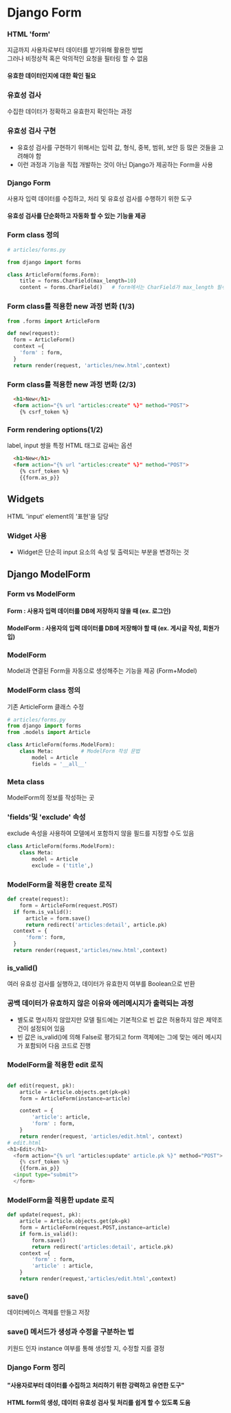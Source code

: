 # Django Form
### HTML 'form'
지금까지 사용자로부터 데이터를 받기위해 활용한 방법<br>
그러나 비정상적 혹은 악의적인 요청을 필터링 할 수 없음
#### 유효한 데이터인지에 대한 확인 필요
### 유효성 검사
수집한 데이터가 정확하고 유효한지 확인하는 과정
### 유효성 검사 구현
* 유효성 검사를 구현하기 위해서는 입력 값, 형식, 중복, 범위, 보안 등 많은 것들을 고려해야 함
* 이런 과정과 기능을 직접 개발하는 것이 아닌 Django가 제공하는 Form을 사용
### Django Form
사용자 입력 데이터를 수집하고, 처리 및 유효성 검사를 수행하기 위한 도구
#### 유효성 검사를 단순화하고 자동화 할 수 있는 기능을 제공
### Form class 정의
```py
# articles/forms.py

from django import forms

class ArticleForm(forms.Form):
    title = forms.CharField(max_length=10)
    content = forms.CharField()   # form에서는 CharField가 max_length 필수 아님
```
### Form class를 적용한 new 과정 변화 (1/3)
```py
from .forms import ArticleForm

def new(request):
  form = ArticleForm()
  context ={
    'form' : form,
  }
  return render(request, 'articles/new.html',context)
```
### Form class를 적용한 new 과정 변화 (2/3)
```html
  <h1>New</h1>
  <form action="{% url "articles:create" %}" method="POST">
    {% csrf_token %}
```
### Form rendering options(1/2)
label, input 쌍을 특정 HTML 태그로 감싸는 옵션
```html
  <h1>New</h1>
  <form action="{% url "articles:create" %}" method="POST">
    {% csrf_token %}
    {{form.as_p}}
```
## Widgets
HTML 'input' element의 '표현'을 담당
### Widget 사용
* Widget은 단순히 input 요소의 속성 및 출력되는 부분을 변경하는 것
## Django ModelForm
### Form vs ModelForm
#### Form : 사용자 입력 데이터를 DB에 저장하지 않을 때 (ex. 로그인)
#### ModelForm : 사용자의 입력 데이터를 DB에 저장해야 할 때 (ex. 게시글 작성, 회원가입)
### ModelForm
Model과 연결된 Form을 자동으로 생성해주는 기능을 제공 (Form+Model)
### ModelForm class 정의
기존 ArticleForm 클래스 수정
```py
# articles/forms.py
from django import forms
from .models import Article

class ArticleForm(forms.ModelForm):
    class Meta:         # ModelForm 작성 문법
        model = Article
        fields = '__all__'
```
### Meta class
ModelForm의 정보를 작성하는 곳
### 'fields'및 'exclude' 속성
exclude 속성을 사용하여 모델에서 포함하지 않을 필드를 지정할 수도 있음
```py
class ArticleForm(forms.ModelForm):
    class Meta:         
        model = Article
        exclude = ('title',)
```
### ModelForm을 적용한 create 로직
```py
def create(request):
    form = ArticleForm(request.POST)
  if form.is_valid():
      article = form.save()
      return redirect('articles:detail', article.pk)
  context = {
      'form': form,
  }
  return render(request,'articles/new.html',context)
```
### is_valid()
여러 유효성 검사를 실행하고, 데이터가 유효한지 여부를 Boolean으로 반환
### 공백 데이터가 유효하지 않은 이유와 에러메시지가 출력되는 과정
* 별도로 명시하지 않았지만 모델 필드에는 기본적으로 빈 값은 허용하지 않은 제약조건이 설정되어 있음
* 빈 값은 is_valid()에 의해 False로 평가되고 form 객체에는 그에 맞는 에러 메시지가 포함되어 다음 코드로 진행
### ModelForm을 적용한 edit 로직
```py

def edit(request, pk):
    article = Article.objects.get(pk=pk)
    form = ArticleForm(instance=article)

    context = {
        'article': article,
        'form' : form,
    }
    return render(request, 'articles/edit.html', context)
# edit.html
<h1>Edit</h1>
  <form action="{% url "articles:update" article.pk %}" method="POST">
    {% csrf_token %}
    {{form.as_p}}
  <input type="submit">
  </form>
```
### ModelForm을 적용한 update 로직
```py
def update(request, pk):
    article = Article.objects.get(pk=pk)
    form = ArticleForm(request.POST,instance=article)
    if form.is_valid():
        form.save()
        return redirect('articles:detail', article.pk)
    context ={
        'form' : form,
        'article' : article,
    }
    return render(request,'articles/edit.html',context)
```
### save()
데이터베이스 객체를 만들고 저장
### save() 메서드가 생성과 수정을 구분하는 법
키원드 인자 instance 여부를 통해 생성할 지, 수정할 지를 결정
### Django Form 정리
#### "사용자로부터 데이터를 수집하고 처리하기 위한 강력하고 유연한 도구"
#### HTML form의 생성, 데이터 유효성 검사 및 처리를 쉽게 할 수 있도록 도움
